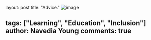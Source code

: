 



layout: post
title:  "Advice."
![image](https://NavWeb.b-cdn.net/1745.jpg)

tags: ["Learning", "Education", "Inclusion"]
author: Navedia Young
comments: true
---


